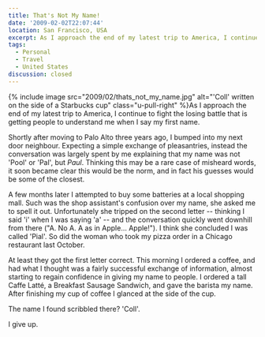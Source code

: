```yaml
---
title: That's Not My Name!
date: '2009-02-02T22:07:44'
location: San Francisco, USA
excerpt: As I approach the end of my latest trip to America, I continue to fight the losing battle that is getting people to understand me when I say my first name.
tags:
  - Personal
  - Travel
  - United States
discussion: closed
---
```

{% include image src="2009/02/thats_not_my_name.jpg" alt="'Coll' written on the side of a Starbucks cup" class="u-pull-right" %}As I approach the end of my latest trip to America, I continue to fight the losing battle that is getting people to understand me when I say my first name.

Shortly after moving to Palo Alto three years ago, I bumped into my next door neighbour. Expecting a simple exchange of pleasantries, instead the conversation was largely spent by me explaining that my name was not 'Pool' or 'Pal', but *Paul*. Thinking this may be a rare case of misheard words, it soon became clear this would be the norm, and in fact his guesses would be some of the closest.

A few months later I attempted to buy some batteries at a local shopping mall. Such was the shop assistant's confusion over my name, she asked me to spell it out. Unfortunately she tripped on the second letter -- thinking I said 'i' when I was saying 'a' -- and the conversation quickly went downhill from there ("A. No A. A as in Apple... Apple!"). I think she concluded I was called 'Pial'. So did the woman who took my pizza order in a Chicago restaurant last October.

At least they got the first letter correct. This morning I ordered a coffee, and had what I thought was a fairly successful exchange of information, almost starting to regain confidence in giving my name to people. I ordered a tall Caffe Latté, a Breakfast Sausage Sandwich, and gave the barista my name. After finishing my cup of coffee I glanced at the side of the cup. 

The name I found scribbled there? 'Coll'.

I give up.
